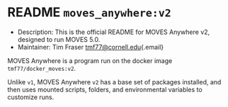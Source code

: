 # README `moves_anywhere:v2`

-   Description: This is the official README for MOVES Anywhere v2, designed to run MOVES 5.0.
-   Maintainer: Tim Fraser [tmf77\@cornell.edu](mailto:tmf77@cornell.edu){.email}

MOVES Anywhere is a program run on the docker image `tmf77/docker_moves:v2`.

Unlike `v1`, MOVES Anywhere `v2` has a base set of packages installed, and then uses mounted scripts, folders, and environmental variables to customize runs.

